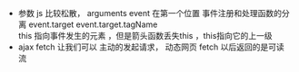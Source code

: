- 参数 js 比较松散， arguments
    event  在第一个位置  事件注册和处理函数的分离
    event.target  event.target.tagName   
    this 指向事件发生的元素  ，但是箭头函数丢失this ，this指向它的上一级
- ajax fetch  让我们可以 主动的发起请求， 动态网页
    fetch 以后返回的是可读流  